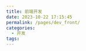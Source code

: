 ```yaml
---
title: 前端开发
date: 2023-10-22 17:15:45
permalink: /pages/dev_front/
categories:
  - 开发
tags:
---
```


